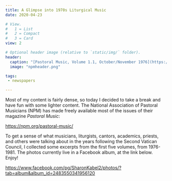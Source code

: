 ```yaml
---
title: A Glimpse into 1970s Liturgical Music
date: 2020-04-23

# View.
#   1 = List
#   2 = Compact
#   3 = Card
view: 2

# Optional header image (relative to `static/img/` folder).
header:
  caption: "[Pastoral Music, Volume 1.1, October/November 1976](https://npm.org/pastoral-music/)"
  image: "npmheader.png"

tags:
 - newspapers

---
```


Most of my content is fairly dense, so today I decided to take a break and have fun with some lighter content. The National Association of Pastoral Musicians (NPM) has made freely available most of the issues of their magazine _Pastoral Music_: 

https://npm.org/pastoral-music/

To get a sense of what musicians, liturgists, cantors, academics, priests, and others were talking about in the years following the Second Vatican Council, I collected some excerpts from the first five volumes, from 1976-1981. The photos currently live in a Facebook album, at the link below. Enjoy! 

https://www.facebook.com/pg/SharonKabel2/photos/?tab=album&album_id=2483550341956120 
